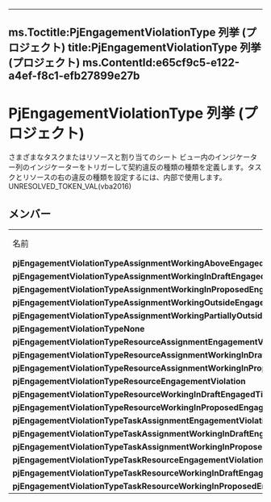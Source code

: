 

---
ms.Toctitle:PjEngagementViolationType 列挙 (プロジェクト)
title:PjEngagementViolationType 列挙 (プロジェクト)
ms.ContentId:e65cf9c5-e122-a4ef-f8c1-efb27899e27b
---
# PjEngagementViolationType 列挙 (プロジェクト)




さまざまなタスクまたはリソースと割り当てのシート ビュー内のインジケーター列のインジケーターをトリガーして契約違反の種類の種類を定義します。タスクとリソースの右の違反の種類を設定するには、内部で使用します。UNRESOLVED_TOKEN_VAL(vba2016)

## メンバー

||||
|---|---|---|
|名前|値|説明|
|**pjEngagementViolationTypeAssignmentWorkingAboveEngagedTime**|**16384**||
|**pjEngagementViolationTypeAssignmentWorkingInDraftEngagedTime**|**65536**||
|**pjEngagementViolationTypeAssignmentWorkingInProposedEngagedTime**|**32768**||
|**pjEngagementViolationTypeAssignmentWorkingOutsideEngagedTime**|**4096**||
|**pjEngagementViolationTypeAssignmentWorkingPartiallyOutsideEngagedTime**|**8192**||
|**pjEngagementViolationTypeNone**|**0**||
|**pjEngagementViolationTypeResourceAssignmentEngagementViolation**|**64**||
|**pjEngagementViolationTypeResourceAssignmentWorkingInDraftEngagedTime**|**256**||
|**pjEngagementViolationTypeResourceAssignmentWorkingInProposedEngagedTime**|**128**||
|**pjEngagementViolationTypeResourceEngagementViolation**|**512**||
|**pjEngagementViolationTypeResourceWorkingInDraftEngagedTime**|**2048**||
|**pjEngagementViolationTypeResourceWorkingInProposedEngagedTime**|**1024**||
|**pjEngagementViolationTypeTaskAssignmentEngagementViolation**|**1**||
|**pjEngagementViolationTypeTaskAssignmentWorkingInDraftEngagedTime**|**4**||
|**pjEngagementViolationTypeTaskAssignmentWorkingInProposedEngagedTime**|**2**||
|**pjEngagementViolationTypeTaskResourceEngagementViolation**|**8**||
|**pjEngagementViolationTypeTaskResourceWorkingInDraftEngagedTime**|**32**||
|**pjEngagementViolationTypeTaskResourceWorkingInProposedEngagedTime**|**16**||




